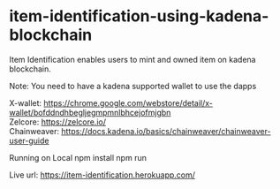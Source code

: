 # item-identification-using-kadena-blockchain
Item Identification enables users to mint and owned item on kadena blockchain.

Note: 
You need to have a kadena supported wallet to use the dapps

X-wallet:  https://chrome.google.com/webstore/detail/x-wallet/bofddndhbegljegmpmnlbhcejofmjgbn </br>
Zelcore: https://zelcore.io/ </br>
Chainweaver: https://docs.kadena.io/basics/chainweaver/chainweaver-user-guide

Running on Local
npm install
npm run

Live url: https://item-identification.herokuapp.com/
